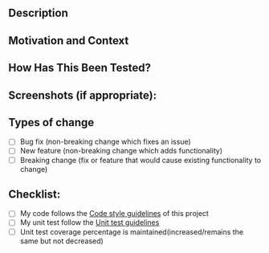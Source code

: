<!--- Provide a general summary of your change in the Title above -->

## Description
<!--- Describe your change in detail -->

## Motivation and Context
<!--- Why is this change required? What problem does it solve? -->
<!--- If it fixes an open issue, please link to the issue here -->

## How Has This Been Tested?
<!--- Please describe in detail how you tested your change -->
<!--- Include details of your testing environment, and the tests you ran to -->
<!--- see how your change affects other areas of the code, etc -->

## Screenshots (if appropriate):

## Types of change
<!--- What type of change does your code introduce? Put an `x` in all the boxes that apply like this: [X] -->
- [ ] Bug fix (non-breaking change which fixes an issue)
- [ ] New feature (non-breaking change which adds functionality)
- [ ] Breaking change (fix or feature that would cause existing functionality to change)

## Checklist:
<!--- Go over all the following points, and put an `x` in all the boxes that apply like this: [X] -->
<!--- If you're unsure about any of these, don't hesitate to ask. We're here to help! -->
- [ ] My code follows the [Code style guidelines](https://github.com/opensecuritycontroller/community/blob/master/development/eclipse.md) of this project
- [ ] My unit test follow the [Unit test guidelines](https://github.com/opensecuritycontroller/community/blob/master/development/code-guidelines/unit_test_guidelines.md)
- [ ] Unit test coverage percentage is maintained(increased/remains the same but not decreased)